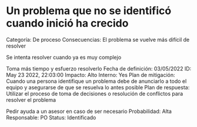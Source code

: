 # Un problema que no se identificó cuando inició ha crecido

Categoría: De proceso
Consecuencias: El problema se vuelve más difícil de resolver

Se intenta resolver cuando ya es muy complejo

Toma más tiempo y esfuerzo resolverlo
Fecha de definición: 03/05/2022
ID: May 23 2022, 22:03:00
Impacto: Alto
Interno: Yes
Plan de mitigación: Cuando una persona identifique un problema debe de anunciarlo a todo el equipo y asegurarse de que se resuelva lo antes posible
Plan de respuesta: Utilizar el proceso de toma de decisiones o resolución de conflictos para resolver el problema

Pedir ayuda a un asesor en caso de ser necesario
Probabilidad: Alta
Responsable: PO
Status: Identificado